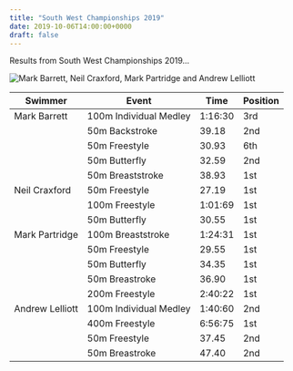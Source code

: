 ```yaml
---
title: "South West Championships 2019"
date: 2019-10-06T14:00:00+0000
draft: false
---
```

Results from South West Championships 2019...

![Mark Barrett, Neil Craxford, Mark Partridge and Andrew Lelliott](/images/2019/10/south_west_2019.png)

<!--more-->

|Swimmer|Event|Time|Position|
|---|---|---|---|
|Mark Barrett|100m Individual Medley|1:16:30|3rd|
||50m Backstroke|39.18|2nd|
||50m Freestyle|30.93|6th|
||50m Butterfly|32.59|2nd|
||50m Breaststroke|38.93|1st|
|Neil Craxford|50m Freestyle|27.19|1st|
||100m Freestyle|1:01:69|1st|
||50m Butterfly|30.55|1st|
|Mark Partridge|100m Breaststroke|1:24:31|1st|
||50m Freestyle|29.55|1st|
||50m Butterfly|34.35|1st|
||50m Breastroke|36.90|1st|
||200m Freestyle|2:40:22|1st|
|Andrew Lelliott|100m Individual Medley|1:40:60|2nd|
||400m Freestyle|6:56:75|1st|
||50m Freestyle|37.45|2nd|
||50m Breastroke|47.40|2nd|

